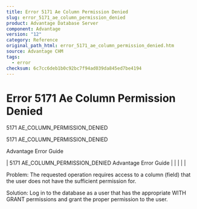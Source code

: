 ```yaml
---
title: Error 5171 Ae Column Permission Denied
slug: error_5171_ae_column_permission_denied
product: Advantage Database Server
component: Advantage
version: "12"
category: Reference
original_path_html: error_5171_ae_column_permission_denied.htm
source: Advantage CHM
tags:
  - error
checksum: 6c7cc6deb1b0c92bc7f94ad039da845ed7be4194
---
```


# Error 5171 Ae Column Permission Denied

5171 AE\_COLUMN\_PERMISSION\_DENIED

5171 AE\_COLUMN\_PERMISSION\_DENIED

Advantage Error Guide

| 5171 AE\_COLUMN\_PERMISSION\_DENIED  Advantage Error Guide |  |  |  |  |

Problem: The requested operation requires access to a column (field) that the user does not have the sufficient permission for.

Solution: Log in to the database as a user that has the appropriate WITH GRANT permissions and grant the proper permission to the user.
